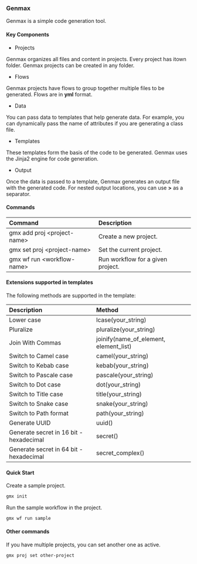 ### Genmax

Genmax is a simple code generation tool.

#### Key Components

- Projects

Genmax organizes all files and content in projects. Every project has itown folder. Genmax projects can be created in any folder.

- Flows

Genmax projects have flows to group together multiple files to be generated. Flows are in **yml** format.

- Data

You can pass data to templates that help generate data. For example, you can dynamically pass the name of attributes if you are generating a class file.

- Templates

These templates form the basis of the code to be generated. Genmax uses the Jinja2 engine for code generation.

- Output

Once the data is passed to a template, Genmax generates an output file with the generated code. For nested output locations, you can use **>** as a separator.

#### Commands

| Command | Description |
|:---|:---|
|gmx add proj \<project-name> | Create a new project.|
|gmx set proj \<project-name> | Set the current project.|
|gmx wf run \<workflow-name> | Run workflow for a given project.|

#### Extensions supported in templates

The following methods are supported in the template:

| Description | Method |
|:---|:---|
|Lower case| lcase(your_string)|
|Pluralize| pluralize(your_string)|
|Join With Commas| joinify(name_of_element, element_list)|
|Switch to Camel case| camel(your_string)|
|Switch to Kebab case| kebab(your_string)|
|Switch to Pascale case| pascale(your_string)|
|Switch to Dot case| dot(your_string)|
|Switch to Title case| title(your_string)|
|Switch to Snake case| snake(your_string)|
|Switch to Path format| path(your_string)|
|Generate UUID| uuid()|
|Generate secret in 16 bit - hexadecimal| secret()|
|Generate secret in 64 bit - hexadecimal| secret_complex()|

#### Quick Start

Create a sample project.

```bash
gmx init
```

Run the sample workflow in the project.

```bash
gmx wf run sample
```

#### Other commands

If you have multiple projects, you can set another one as active.

```bash
gmx proj set other-project
```